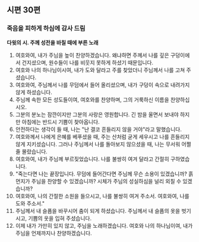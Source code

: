 ## 시편 30편

### 죽음을 피하게 하심에 감사 드림
**다윗의 시. 주께 성전을 바칠 때에 부른 노래**
1. 여호와여, 내가 주님을 높이 찬양하겠습니다. 왜냐하면 주께서 나를 깊은 구덩이에서 건지셨으며, 원수들이 나를 비웃지 못하게 하셨기 때문입니다.
2. 여호와 나의 하나님이시여, 내가 도와 달라고 주를 찾았더니 주님께서 나를 고쳐 주셨습니다.
3. 여호와여, 주님께서 나를 무덤에서 들어 올리셨으며, 내가 구덩이 속으로 내려가지 않게 하셨습니다.
4. 주님께 속한 모든 성도들이여, 여호와를 찬양하며, 그의 거룩하신 이름을 찬양하십시오.
5. 그분의 분노는 잠깐이지만 그분의 사랑은 영원합니다. 긴 밤을 울면서 보내야 하지만 아침에는 반드시 기쁨이 찾아옵니다.
6. 안전하다는 생각이 들 때, 나는 "난 결코 흔들리지 않을 거야"라고 말했습니다.
7. 여호와께서 나에게 은혜를 베푸셨을 때, 주는 산처럼 굳게 세우시고 나를 흔들리지 않게 지키셨습니다. 그러나 주님께서 나를 돌아보지 않으셨을 때, 나는 무서워 어쩔 줄 몰랐습니다.
8. 여호와여, 내가 주님께 부르짖었습니다. 나를 불쌍히 여겨 달라고 간절히 구하였습니다.
9. "죽는다면 나는 끝장입니다. 무덤에 들어간다면 주님께 무슨 소용이 있겠습니까? 흙먼지가 주님을 찬양할 수 있겠습니까? 시체가 주님의 성실하심을 널리 외칠 수 있겠습니까?
10. 여호와여, 나의 간절한 소원을 들으시고, 나를 불쌍히 여겨 주소서. 여호와여, 나를 도와 주소서."
11. 주님께서 내 슬픔을 바꾸시어 춤이 되게 하셨습니다. 주님께서 내 슬픔의 옷을 벗기시고, 기쁨의 옷을 입혀 주셨습니다.
12. 이제 내가 가만히 있지 않고, 주님을 노래하겠습니다. 여호와 나의 하나님이여, 내가 주님을 언제까지나 찬양하겠습니다.